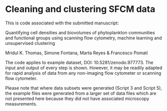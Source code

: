 # Cleaning and clustering SFCM data
This is code associated with the submitted manuscript:

Quantifying cell densities and biovolumes of phytoplankton communities and functional groups using scanning flow cytometry, machine learning and unsupervised clustering

Mridul K. Thomas, Simone Fontana, Marta Reyes & Francesco Pomati

The code applies to example dataset, DOI: 10.5281/zenodo.977773. The input and output of every step is shown. However, it may be readily adapted for rapid analysis of data from any non-imaging flow cytometer or scanning flow cytometer. 

Please note that where data subsets were generated (Script 3 and Script 5), the example files were generated from a larger set of data files which are not presented here because they did not have associated microscopy measurements. 
